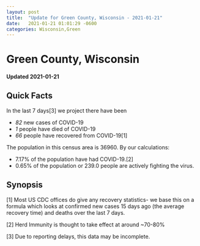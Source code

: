 ```yaml
---
layout: post
title:  "Update for Green County, Wisconsin - 2021-01-21"
date:   2021-01-21 01:01:29 -0600
categories: Wisconsin,Green
---
```


# Green County, Wisconsin
#### Updated 2021-01-21

## Quick Facts

In the last 7 days[3] we project there have been
- *82* new cases of COVID-19
- *1* people have died of COVID-19
- *66* people have recovered from COVID-19[1]

The population in this census area is 36960. By our calculations:
- 7.17% of the population have had COVID-19.[2]
- 0.65% of the population or 239.0 people are actively fighting the virus.

## Synopsis




[1] Most US CDC offices do give any recovery statistics- we base this on a formula which looks at confirmed new cases
15 days ago (the average recovery time) and deaths over the last 7 days.

[2] Herd Immunity is thought to take effect at around ~70-80%

[3] Due to reporting delays, this data may be incomplete.
 
    